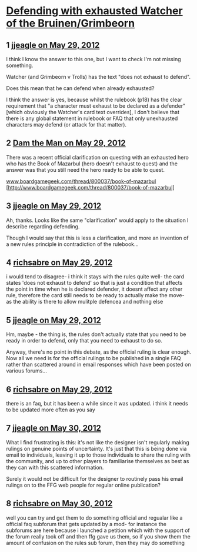 # [Defending with exhausted Watcher of the Bruinen/Grimbeorn](https://community.fantasyflightgames.com/topic/65208-defending-with-exhausted-watcher-of-the-bruinengrimbeorn/)

## 1 [jjeagle on May 29, 2012](https://community.fantasyflightgames.com/topic/65208-defending-with-exhausted-watcher-of-the-bruinengrimbeorn/?do=findComment&comment=637121)

I think I know the answer to this one, but I want to check I'm not missing something.

Watcher (and Grimbeorn v Trolls) has the text "does not exhaust to defend".

Does this mean that he can defend when already exhausted?

I think the answer is yes, because whilst the rulebook (p18) has the clear requirement that "a character must exhaust to be declared as a defender" [which obviously the Watcher's card text overrides], I don't believe that there is any global statement in rulebook or FAQ that only unexhausted characters may defend (or attack for that matter).

## 2 [Dam the Man on May 29, 2012](https://community.fantasyflightgames.com/topic/65208-defending-with-exhausted-watcher-of-the-bruinengrimbeorn/?do=findComment&comment=637135)

There was a recent official clarification on questing with an exhausted hero who has the Book of Mazarbul (hero doesn't exhaust to quest) and the answer was that you still need the hero ready to be able to quest.

www.boardgamegeek.com/thread/800037/book-of-mazarbul [http://www.boardgamegeek.com/thread/800037/book-of-mazarbul]

## 3 [jjeagle on May 29, 2012](https://community.fantasyflightgames.com/topic/65208-defending-with-exhausted-watcher-of-the-bruinengrimbeorn/?do=findComment&comment=637136)

Ah, thanks. Looks like the same "clarification" would apply to the situation I describe regarding defending.

Though I would say that this is less a clarification, and more an invention of a new rules principle in contradiction of the rulebook…

## 4 [richsabre on May 29, 2012](https://community.fantasyflightgames.com/topic/65208-defending-with-exhausted-watcher-of-the-bruinengrimbeorn/?do=findComment&comment=637153)

i would tend to disagree- i think it stays with the rules quite well- the card states 'does not exhaust to defend' so that is just a condition that affects the point in time when he is declared defender, it doesnt affect any other rule, therefore the card still needs to be ready to actually make the move-  as the ability is there to allow mulitple defencea and nothing else

## 5 [jjeagle on May 29, 2012](https://community.fantasyflightgames.com/topic/65208-defending-with-exhausted-watcher-of-the-bruinengrimbeorn/?do=findComment&comment=637157)

Hm, maybe - the thing is, the rules don't actually state that you need to be ready in order to defend, only that you need to exhaust to do so.

Anyway, there's no point in this debate, as the official ruling is clear enough. Now all we need is for the official rulings to be published in a single FAQ rather than scattered around in email responses which have been posted on various forums…

## 6 [richsabre on May 29, 2012](https://community.fantasyflightgames.com/topic/65208-defending-with-exhausted-watcher-of-the-bruinengrimbeorn/?do=findComment&comment=637229)

there is an faq, but it has been a while since it was updated. i think it needs to be updated more often as you say

## 7 [jjeagle on May 30, 2012](https://community.fantasyflightgames.com/topic/65208-defending-with-exhausted-watcher-of-the-bruinengrimbeorn/?do=findComment&comment=637710)

What I find frustrating is this: it's not like the designer isn't regularly making rulings on genuine points of uncertainty. It's just that this is being done via email to individuals, leaving it up to those individuals to share the ruling with the community, and up to other players to familiarise themselves as best as they can with this scattered information.

Surely it would not be difficult for the designer to routinely pass his email rulings on to the FFG web people for regular online publication?

## 8 [richsabre on May 30, 2012](https://community.fantasyflightgames.com/topic/65208-defending-with-exhausted-watcher-of-the-bruinengrimbeorn/?do=findComment&comment=637721)

well you can try and get them to do something official and regualar like a official faq subforum that gets updated by a mod- for instance the subforums are here because i launched a petition which with the support of the forum really took off and then ffg gave us them, so if you show them the amount of confusion on the rules sub forum, then they may do something

